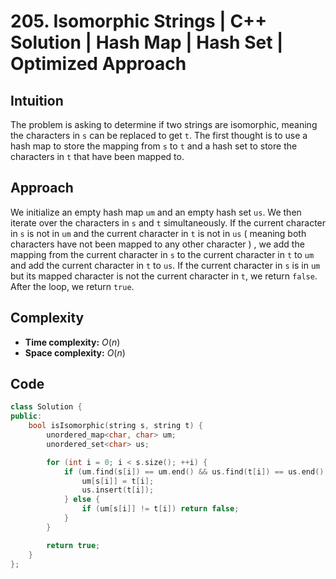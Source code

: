 # 205. Isomorphic Strings | C++ Solution | Hash Map | Hash Set | Optimized Approach

## Intuition

The problem is asking to determine if two strings are isomorphic, meaning the characters in `s` can be replaced to get `t`. The first thought is to use a hash map to store the mapping from `s` to `t` and a hash set to store the characters in `t` that have been mapped to.

## Approach

We initialize an empty hash map `um` and an empty hash set `us`. We then iterate over the characters in `s` and `t` simultaneously. If the current character in `s` is not in `um` and the current character in `t` is not in `us` ( meaning both characters have not been mapped to any other character ) , we add the mapping from the current character in `s` to the current character in `t` to `um` and add the current character in `t` to `us`. If the current character in `s` is in `um` but its mapped character is not the current character in `t`, we return `false`. After the loop, we return `true`.

## Complexity

-   **Time complexity:** $O(n)$
-   **Space complexity:** $O(n)$

## Code

```cpp
class Solution {
public:
    bool isIsomorphic(string s, string t) {
        unordered_map<char, char> um;
        unordered_set<char> us;

        for (int i = 0; i < s.size(); ++i) {
            if (um.find(s[i]) == um.end() && us.find(t[i]) == us.end()) {
                um[s[i]] = t[i];
                us.insert(t[i]);
            } else {
                if (um[s[i]] != t[i]) return false;
            }
        }

        return true;
    }
};
```
